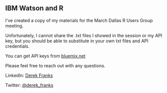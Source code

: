 ## IBM Watson and R

I've created a copy of my materials for the March Dallas R Users Group meeting.

Unfortunately, I cannot share the .txt files I showed in the session or my API key, but you should be able to substitute in your own txt files and API credentials.

You can get API keys from [bluemix.net](http://bluemix.net)


Please feel free to reach out with any questions.  


LinkedIn: [Derek Franks](https://www.linkedin.com/in/derekfranks)

Twitter: [@derek_franks](https://twitter.com/derek_franks)
